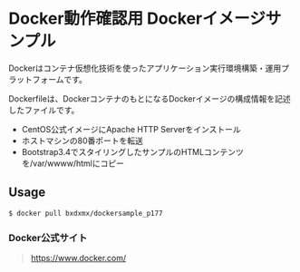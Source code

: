 Docker動作確認用
Dockerイメージサンプル
======================
Dockerはコンテナ仮想化技術を使ったアプリケーション実行環境構築・運用プラットフォームです。  　　

Dockerfileは、DockerコンテナのもとになるDockerイメージの構成情報を記述したファイルです。   　　
* CentOS公式イメージにApache HTTP Serverをインストール
* ホストマシンの80番ポートを転送
* Bootstrap3.4でスタイリングしたサンプルのHTMLコンテンツを/var/wwww/htmlにコピー
 
Usage
------
    $ docker pull bxdxmx/dockersample_p177


### Docker公式サイト
> https://www.docker.com/
>

